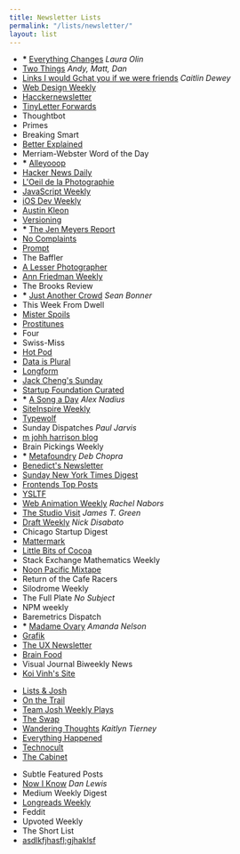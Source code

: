 ```yaml
---
title: Newsletter Lists
permalink: "/lists/newsletter/"
layout: list
---
```


- __*__ [Everything Changes](http://www.theawl.com/subscribe) _Laura Olin_
- [Two Things](http://tinyletter.com/twothings) _Andy, Matt, Dan_
- [Links I would Gchat you if we were friends](http://tinyletter.com/cdewey) _Caitlin Dewey_
- [Web Design Weekly](http://web-design-weekly.com)
- [Hacckernewsletter](http://www.hackernewsletter.com)
- [TinyLetter Forwards](http://tinyletter.com/forwards)
- Thoughtbot
- Primes
- Breaking Smart
- [Better Explained](http://betterexplained.com)
- Merriam-Webster Word of the Day
- __*__ [Alleyooop](//alleyooop.info)
- [Hacker News Daily](http://www.daemonology.net/hn-daily/)
- [L'Oeil de la Photographie](http://www.loeildelaphotographie.com)
- [JavaScript Weekly](//javascriptweekly.com)
- [iOS Dev Weekly](https://iosdevweekly.com)
- [Austin Kleon](http://austinkleon.com/newsletter/)
- [Versioning](https://www.sitepoint.com/versioning)
- __*__ [The Jen Meyers Report](http://tinyletter.com/jenmyers)
- [No Complaints](http://tinyletter.com/nocomplaints)
- [Prompt](//helloprompt.com)
- The Baffler
- [A Lesser Photographer](http://alesserphotographer.com)
- [Ann Friedman Weekly](http://tinyletter.com/annfriedman)
- The Brooks Review
- __*__ [Just Another Crowd](http://tinyletter.com/seanbonner) _Sean Bonner_
- This Week From Dwell
- [Mister Spoils](//misterspoils.com)
- [Prostitunes](http://tinyletter.com/Prostitunes)
- Four
- Swiss-Miss
- [Hot Pod](http://tinyletter.com/hotpod)
- [Data is Plural](http://tinyletter.com/data-is-plural)
- [Longform](//longform.org)
- [Jack Cheng's Sunday](http://jackcheng.com/sunday)
- [Startup Foundation Curated](//startupfoundation.co)
- __*__ [A Song a Day](http://tinyletter.com/hotdoorknobs) _Alex Nadius_
- [SiteInspire Weekly](//siteinspire.com)
- [Typewolf](//typewolf.com)
- Sunday Dispatches _Paul Jarvis_
- [m johh harrison blog](//ambienthotel.wordpress.com)
- Brain Pickings Weekly
- __*__ [Metafoundry](http://tinyletter.com/metafoundry) _Deb Chopra_
- [Benedict's Newsletter](//www.ben-evans.com)
- [Sunday New York Times Digest](http://tinyletter.com/mattthomas)
- [Frontends Top Posts](https://twitter.com/FrontendsNews/)
- [YSLTF](http://tinyletter.com/YSLTF)
- [Web Animation Weekly](http://rachelnabors.us1.list-manage.com/subscribe?u=0a8f219cf8284562f91a26ee9&id=d60f6683d2) _Rachel Nabors_
- [The Studio Visit](http://www.jamestgreen.com/thestudiovisit/) _James T. Green_
- [Draft Weekly](https://draft.nu/?mc_cid=e91b0b0e6d&mc_eid=61fae20370) _Nick Disabato_
- Chicago Startup Digest
- [Mattermark](//mattermark.com)
- [Little Bits of Cocoa](//littlebitesofcocoa.com)
- Stack Exchange Mathematics Weekly
- [Noon Pacific Mixtape](//noonpacific.com)
- Return of the Cafe Racers
- Silodrome Weekly
- The Full Plate _No Subject_
- NPM weekly
- Baremetrics Dispatch
- __*__ [Madame Ovary](http://tinyletter.com/amandanelson) _Amanda Nelson_
- [Grafik](https://www.grafik.net)
- [The UX Newsletter](http://www.theuxnewsletter.com)
- [Brain Food](https://www.farnamstreetblog.com/newsletter)
- Visual Journal Biweekly News
- [Koi Vinh's Site](//subtraction.com)

<!--two items:-->

- [Lists & Josh](//tinyletter.com/lists)
- [On the Trail](http://sarahbeckman.tumblr.com)
- [Team Josh Weekly Plays](http://www.teamjosh.co/weekly)
- [The Swap](http://theswap.info/)
- [Wandering Thoughts](http://tinyletter.com/krtierney) _Kaitlyn Tierney_
- [Everything Happened](http://tinyletter.com/ohevie)
- [Technocult](http://tinyletter.com/Technoccult)
- [The Cabinet](http://tinyletter.com/the-cabinet)

<!--two items:-->

- Subtle Featured Posts
- [Now I Know](//nowiknow.com) _Dan Lewis_
- Medium Weekly Digest
- [Longreads Weekly](http://longreads.com)
- Feddit
- Upvoted Weekly
- The Short List
- [asdlkfjhasfl;gjhaklsf](http://tinyletter.com/langer/)
